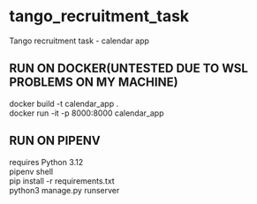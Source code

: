 # tango_recruitment_task
Tango recruitment task - calendar app

## RUN ON DOCKER(UNTESTED DUE TO WSL PROBLEMS ON MY MACHINE)
docker build -t calendar_app .  
docker run -it -p 8000:8000 calendar_app  

## RUN ON PIPENV
requires Python 3.12  
pipenv shell  
pip install -r requirements.txt  
python3 manage.py runserver

